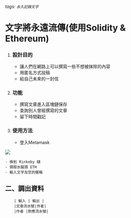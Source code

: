 ###### tags: `永久記錄文字`
# 文字將永遠流傳(使用Solidity & Ethereum)

1. ### 設計目的
    - 讓人們在網路上可以撰寫一些不想被抹除的內容
    - 用匿名方式投稿
    - 給自己未來的一封信

    


2. ### 功能
    - 撰寫文章進入區塊鏈保存
    - 查詢別人曾經撰寫的文章
    - 留下時間戳記
    
    
3. ### 使用方法
    - 登入Metamask
    
![](https://www.google.com/url?sa=i&url=https%3A%2F%2Fmetamask.zendesk.com%2Fhc%2Fen-us&psig=AOvVaw2z7rpknMIvNgT5SnoLxMgX&ust=1574828773487000&source=images&cd=vfe&ved=0CAIQjRxqFwoTCPiFxsCEh-YCFQAAAAAdAAAAABAD)
  
    - 換到 Rinkeby 鏈
    - 領取水龍頭 ETH
    - 輸入文字及您的暱稱


## 二、調出資料
    
        | 輸入 | 輸出 |
        |文章流水號|作者|
        |作者 |對應流水號|
       
 
